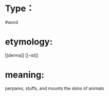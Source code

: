 # Type：
#word 
# etymology: 
[[derma]]
[[-ist]]
# meaning: 
perpares, stuffs, and mounts the skins of animals